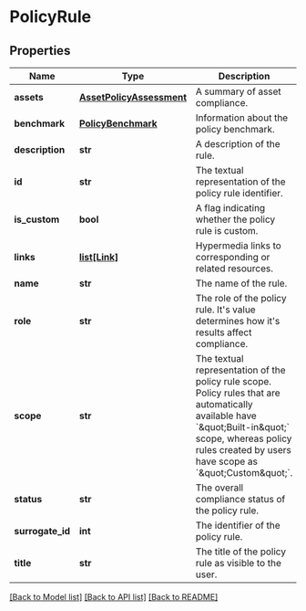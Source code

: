 # PolicyRule

## Properties
Name | Type | Description | Notes
------------ | ------------- | ------------- | -------------
**assets** | [**AssetPolicyAssessment**](AssetPolicyAssessment.md) | A summary of asset compliance. | [optional] 
**benchmark** | [**PolicyBenchmark**](PolicyBenchmark.md) | Information about the policy benchmark. | [optional] 
**description** | **str** | A description of the rule. | [optional] 
**id** | **str** | The textual representation of the policy rule identifier. | [optional] 
**is_custom** | **bool** | A flag indicating whether the policy rule is custom. | [optional] 
**links** | [**list[Link]**](Link.md) | Hypermedia links to corresponding or related resources. | [optional] 
**name** | **str** | The name of the rule. | [optional] 
**role** | **str** | The role of the policy rule. It&#39;s value determines how it&#39;s results affect compliance. | [optional] 
**scope** | **str** | The textual representation of the policy rule scope. Policy rules that are automatically available have &#x60;\&quot;Built-in\&quot;&#x60; scope, whereas policy rules created by users have scope as &#x60;\&quot;Custom\&quot;&#x60;. | [optional] 
**status** | **str** | The overall compliance status of the policy rule. | [optional] 
**surrogate_id** | **int** | The identifier of the policy rule. | [optional] 
**title** | **str** | The title of the policy rule as visible to the user. | [optional] 

[[Back to Model list]](../README.md#documentation-for-models) [[Back to API list]](../README.md#documentation-for-api-endpoints) [[Back to README]](../README.md)


